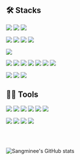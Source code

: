 <!-- ### Hi there 👋 -->

<!-- <div align=center>
<img src="https://capsule-render.vercel.app/api?type=Waving&color=auto&height=300&section=header&text=Hi there 👋 %&fontSize=90" /> 
</div>-->

<h2> 🛠️ Stacks </h2>

![](https://img.shields.io/badge/Java-007396?style=flat-square&logo=Java&logoColor=white)
![](https://img.shields.io/badge/spring-6DB33F?style=flat-square&logo=spring&logoColor=white)
![](https://img.shields.io/badge/springboot-6DB33F?style=flat-square&logo=springboot&logoColor=white)

![](https://img.shields.io/badge/SpringDataJPA-6DB33F?style=flat-square&logo=SpringDataJPA&logoColor=white)
![](https://img.shields.io/badge/Jpa-6DB33F?style=flat-square&logo=Jpa&logoColor=white)
![](https://img.shields.io/badge/JPQL-6DB33F?style=flat-square&logo=JPQL&logoColor=white)
![](https://img.shields.io/badge/Querydsl-6DB33F?style=flat-square&logo=Querydsl&logoColor=white)

![](https://img.shields.io/badge/mysql-4479A1?style=flat-square&logo=mysql&logoColor=white)

![](https://img.shields.io/badge/amazonaws-232F3E?style=flat-square&logo=amazonaws&logoColor=white)
![](https://img.shields.io/badge/amazonec2-FF9900?style=flat-square&logo=amazonec2&logoColor=white)
![](https://img.shields.io/badge/amazons3-569A31?style=flat-square&logo=amazons3&logoColor=white)
![](https://img.shields.io/badge/amazonrds-527FFF?style=flat-square&logo=amazonrds&logoColor=white)
![](https://img.shields.io/badge/CloudFront-7B68EE?style=flat-square&logo=CloudFront&logoColor=white)
![](https://img.shields.io/badge/awslambda-FF9900?style=flat-square&logo=awslambda&logoColor=white)
![](https://img.shields.io/badge/MediaConvert-FF9900?style=flat-square&logo=MediaConvert&logoColor=white)

![](https://img.shields.io/badge/jenkins-D24939?style=flat-square&logo=jenkins&logoColor=white)
![](https://img.shields.io/badge/docker-2496ED?style=flat-square&logo=docker&logoColor=white)
![](https://img.shields.io/badge/githubactions-2088FF?style=flat-square&logo=githubactions&logoColor=white)


<h2> 💪🏼 Tools </h2>

![](https://img.shields.io/badge/git-F05032?style=flat-square&logo=git&logoColor=white)
![](https://img.shields.io/badge/github-181717?style=flat-square&logo=github&logoColor=white)
![](https://img.shields.io/badge/gitlab-FC6D26?style=flat-square&logo=gitlab&logoColor=white)
![](https://img.shields.io/badge/notion-000000?style=flat-square&logo=notion&logoColor=white)
![](https://img.shields.io/badge/slack-4A154B?style=flat-square&logo=slack&logoColor=white)
![](https://img.shields.io/badge/jira-0052CC?style=flat-square&logo=jira&logoColor=white)

![](https://img.shields.io/badge/intellijidea-000000?style=flat-square&logo=intellijidea&logoColor=white)
![](https://img.shields.io/badge/datagrip-000000?style=flat-square&logo=datagrip&logoColor=white)
![](https://img.shields.io/badge/visualstudiocode-007ACC?style=flat-square&logo=visualstudiocode&logoColor=white)
![](https://img.shields.io/badge/eclipseide-2C2255?style=flat-square&logo=eclipseide&logoColor=white)

<br>
<br>

![Sangminee's GitHub stats](https://github-readme-stats.vercel.app/api?username=sangminee&show_icons=true&theme=radical)



<div align=center></div>
<br>
<br>
<!-- <br>
<div align=center>
  ![sangminee's github stats](https://github-readme-stats.vercel.app/api?username=sangminee&show_icons=true)
[![Top Langs](https://github-readme-stats.vercel.app/api/top-langs/?username=sangminee&layout=compact)](https://github.com/anuraghazra/github-readme-stats) -->

</div>

<!--
**sangminee/sangminee** is a ✨ _special_ ✨ repository because its `README.md` (this file) appears on your GitHub profile.

Here are some ideas to get you started:

- 🔭 I’m currently working on ...
- 🌱 I’m currently learning ...
- 👯 I’m looking to collaborate on ...
- 🤔 I’m looking for help with ...
- 💬 Ask me about ...
- 📫 How to reach me: ...
- 😄 Pronouns: ...
- ⚡ Fun fact: ...
-->
<!-- 
[sangminee's github stats](https://github-readme-stats.vercel.app/api?username=sangminee&show_icons=true)
   
 -->

<!-- 
[![Top Langs](https://github-readme-stats.vercel.app/api/top-langs/?username=sangminee&layout=compact)](https://github.com/anuraghazra/github-readme-stats) -->
